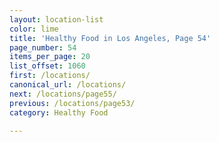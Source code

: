 ```yaml
---
layout: location-list
color: lime
title: 'Healthy Food in Los Angeles, Page 54'
page_number: 54
items_per_page: 20
list_offset: 1060
first: /locations/
canonical_url: /locations/
next: /locations/page55/
previous: /locations/page53/
category: Healthy Food

---
```

